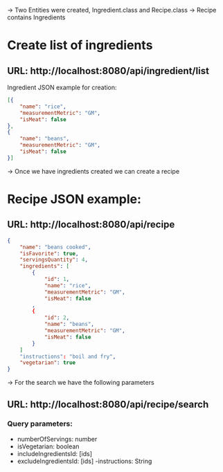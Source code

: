 

-> Two Entities were created, Ingredient.class and Recipe.class
-> Recipe contains Ingredients


# Create list of ingredients

## URL: http://localhost:8080/api/ingredient/list

Ingredient JSON example for creation:

```json
[{
    "name": "rice",
    "measurementMetric": "GM",
    "isMeat": false
},
{
    "name": "beans",
    "measurementMetric": "GM",
    "isMeat": false
}]
```

-> Once we have ingredients created we can create a recipe

# Recipe JSON example:

## URL: http://localhost:8080/api/recipe

```json
{
    "name": "beans cooked",
    "isFavorite": true,
    "servingsQuantity": 4,
    "ingredients": [
        {
            "id": 1,
            "name": "rice",
            "measurementMetric": "GM",
            "isMeat": false
        ,
        {
            "id": 2,
            "name": "beans",
            "measurementMetric": "GM",
            "isMeat": false
        }
    ]
    "instructions": "boil and fry",
    "vegetarian": true
}
```

-> For the search we have the following parameters

## URL: http://localhost:8080/api/recipe/search
### Query parameters:
- numberOfServings: number
- isVegetarian: boolean
- includeIngredientsId: [ids]
- excludeIngredientsId: [ids]
-instructions: String

